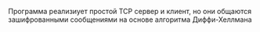 Программа реализиует простой TCP сервер и клиент, но они общаются зашифрованными сообщениями на основе алгоритма Диффи-Хеллмана
